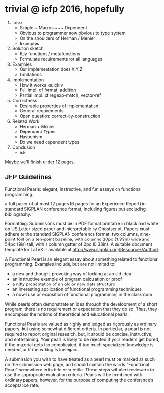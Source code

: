 trivial @ icfp 2016, hopefully
===

1. Intro
   - Simple + Macros ~~~ Dependent
   - Obvious to programmer now obvious to type system
   - On the shoulders of Herman / Menier
   - Examples
2. Solution sketch
   - Key functions / metafunctions
   - Formulate requirements for all languages
3. Examples
   - Our implementation does X,Y,Z
   - Limitations
4. Implementation
   - How it works, quickly
   - Full impl. of format, addition
   - Partial impl. of regexp-match, vector-ref
5. Correctness
   - Desirable properties of implementation
   - General requirements
   - Open question: correct-by-construction
6. Related Work
   - Herman + Menier
   - Dependent Types
   - Hasochism
   - Do we need dependent types
7. Conclusion
   - idk


Maybe we'll finish under 12 pages.



JFP Guidelines
---

Functional Pearls: elegant, instructive, and fun essays on functional programming.

a full paper of at most 12 pages (6 pages for an Experience Report)
 in standard SIGPLAN conference format, including figures but excluding bibliography.

Formatting: Submissions must be in PDF format printable in black and white
 on US Letter sized paper and interpretable by Ghostscript.
Papers must adhere to the standard SIGPLAN conference format:
 two columns,
 nine-point font on a ten-point baseline,
 with columns 20pc (3.33in) wide and 54pc (9in) tall,
 with a column gutter of 2pc (0.33in).
A suitable document template for LaTeX is available at http://www.sigplan.org/Resources/Author/.


A Functional Pearl is an elegant essay about something related to functional programming. Examples include, but are not limited to:

- a new and thought-provoking way of looking at an old idea
- an instructive example of program calculation or proof
- a nifty presentation of an old or new data structure
- an interesting application of functional programming techniques
- a novel use or exposition of functional programming in the classroom

While pearls often demonstrate an idea through the development of a short
 program, there is no requirement or expectation that they do so.
Thus, they encompass the notions of theoretical and educational pearls.

Functional Pearls are valued as highly and judged as rigorously as
 ordinary papers, but using somewhat different criteria.
In particular, a pearl is not required to report original research, but,
 it should be concise, instructive, and entertaining.
Your pearl is likely to be rejected if your readers get bored,
 if the material gets too complicated,
 if too much specialized knowledge is needed,
 or if the writing is inelegant.

A submission you wish to have treated as a pearl must be marked as such
 on the submission web page, and should contain the words “Functional Pearl”
 somewhere in its title or subtitle.
These steps will alert reviewers to use the appropriate evaluation criteria.
Pearls will be combined with ordinary papers, however,
 for the purpose of computing the conference’s acceptance rate.
